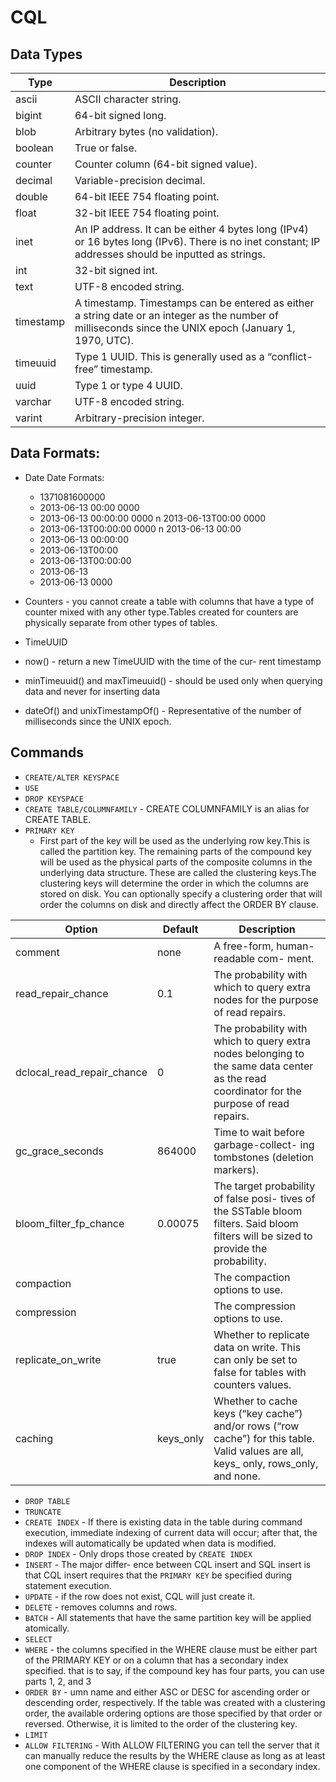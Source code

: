 # CQL

## Data Types

| Type | Description                |
| -------- | -----------------------|
|   ascii | ASCII character string. |    
|   bigint | 64-bit signed long. |    
|   blob | Arbitrary bytes (no validation). |    
|   boolean | True or false. |    
|   counter | Counter column (64-bit signed value). |    
|   decimal | Variable-precision decimal. |    
|   double | 64-bit IEEE 754 floating point. |    
|   float | 32-bit IEEE 754 floating point. |    
|   inet | An IP address. It can be either 4 bytes long (IPv4) or 16 bytes long (IPv6). There is no inet constant; IP addresses should be inputted as strings. |    
|   int | 32-bit signed int. |    
|   text | UTF-8 encoded string. |    
|   timestamp | A timestamp. Timestamps can be entered as either a string date or an integer as the number of milliseconds since the UNIX epoch (January 1, 1970, UTC). |    
|   timeuuid | Type 1 UUID. This is generally used as a “conflict-free” timestamp. |    
|   uuid | Type 1 or type 4 UUID. |    
|   varchar | UTF-8 encoded string. |    
|   varint | Arbitrary-precision integer. |   

## Data Formats:

- Date
Date Formats:
    * 1371081600000
    * 2013-06-13 00:00 0000
    * 2013-06-13 00:00:00 0000 n 2013-06-13T00:00 0000
    * 2013-06-13T00:00:00 0000 n 2013-06-13 00:00
    * 2013-06-13 00:00:00
    * 2013-06-13T00:00
    * 2013-06-13T00:00:00
    * 2013-06-13
    * 2013-06-13 0000

- Counters - you cannot create a table with columns that have a type of counter mixed with any other type.Tables created for counters are physically separate from other types of tables.
- TimeUUID
- now() - return a new TimeUUID with the time of the cur- rent timestamp
- minTimeuuid() and maxTimeuuid() - should be used only when querying data and never for inserting data
- dateOf() and unixTimestampOf() - Representative of the number of milliseconds since the UNIX epoch.

## Commands
- `CREATE/ALTER KEYSPACE`
- `USE`
- `DROP KEYSPACE`
- `CREATE TABLE/COLUMNFAMILY` - CREATE COLUMNFAMILY is an alias for CREATE TABLE.
- `PRIMARY KEY` 
    * First part of the key will be used as the underlying row key.This is called the partition key.
The remaining parts of the compound key will be used as the physical parts of the composite columns in the underlying data structure.
These are called the clustering keys.The clustering keys will determine the order in which the columns are stored on disk.
You can optionally specify a clustering order that will order the columns on disk and directly affect the ORDER BY clause. 

| Option | Default | Description |
| ------ | --------- | ------------|
| comment | none | A free-form, human-readable com- ment. |  
| read_repair_chance | 0.1 | The probability with which to query extra nodes for the purpose of read repairs. |  
| dclocal_read_repair_chance | 0 | The probability with which to query extra nodes belonging to the same data center as the read coordinator for the purpose of read repairs. |  
| gc_grace_seconds | 864000 | Time to wait before garbage-collect- ing tombstones (deletion markers). |  
| bloom_filter_fp_chance | 0.00075 | The target probability of false posi- tives of the SSTable bloom filters. Said bloom filters will be sized to provide the probability. | 
| compaction |  | The compaction options to use. | 
| compression |  | The compression options to use. | 
| replicate_on_write | true | Whether to replicate data on write. This can only be set to false for tables with counters values. | 
| caching | keys_only | Whether to cache keys (“key cache”) and/or rows (“row cache”) for this table. Valid values are all, keys_ only, rows_only, and none. | 

- `DROP TABLE`
- `TRUNCATE`
- `CREATE INDEX` - If there is existing data in the table during command execution, immediate indexing of current data will occur; after that, the indexes will automatically be updated when data is modified.
- `DROP INDEX` - Only drops those created by `CREATE INDEX`
- `INSERT` - The major differ- ence between CQL insert and SQL insert is that CQL insert requires that the `PRIMARY KEY` be specified during statement execution.
- `UPDATE` - if the row does not exist, CQL will just create it.
- `DELETE` - removes columns and rows.
- `BATCH` - All statements that have the same partition key will be applied atomically.
- `SELECT`
- `WHERE` - the columns specified in the WHERE clause must be either part of the PRIMARY KEY or on a column that has a secondary index specified. that is to say, if the compound key has four parts, you can use parts 1, 2, and 3
- `ORDER BY` - umn name and either ASC or DESC for ascending order or descending order, respectively. If the table was created with a clustering order, the available ordering options are those specified by that order or reversed. Otherwise, it is limited to the order of the clustering key.
- `LIMIT`
- `ALLOW FILTERING` - With ALLOW FILTERING you can tell the server that it can manually reduce the results by the WHERE clause as long as at least one component of the WHERE clause is specified in a secondary index.
